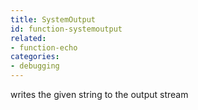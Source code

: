 ```yaml
---
title: SystemOutput
id: function-systemoutput
related:
- function-echo
categories:
- debugging
---
```


writes the given string to the output stream
